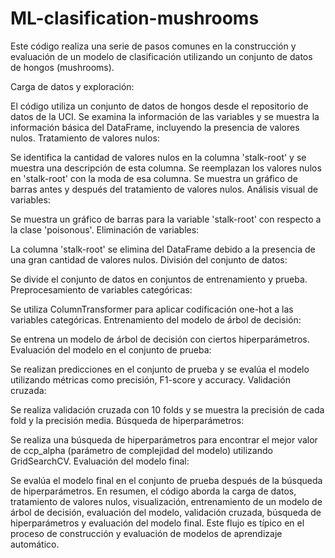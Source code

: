 # ML-clasification-mushrooms

Este código realiza una serie de pasos comunes en la construcción y evaluación de un modelo de clasificación utilizando un conjunto de datos de hongos (mushrooms).

Carga de datos y exploración:

El código utiliza un conjunto de datos de hongos desde el repositorio de datos de la UCI.
Se examina la información de las variables y se muestra la información básica del DataFrame, incluyendo la presencia de valores nulos.
Tratamiento de valores nulos:

Se identifica la cantidad de valores nulos en la columna 'stalk-root' y se muestra una descripción de esta columna.
Se reemplazan los valores nulos en 'stalk-root' con la moda de esa columna.
Se muestra un gráfico de barras antes y después del tratamiento de valores nulos.
Análisis visual de variables:

Se muestra un gráfico de barras para la variable 'stalk-root' con respecto a la clase 'poisonous'.
Eliminación de variables:

La columna 'stalk-root' se elimina del DataFrame debido a la presencia de una gran cantidad de valores nulos.
División del conjunto de datos:

Se divide el conjunto de datos en conjuntos de entrenamiento y prueba.
Preprocesamiento de variables categóricas:

Se utiliza ColumnTransformer para aplicar codificación one-hot a las variables categóricas.
Entrenamiento del modelo de árbol de decisión:

Se entrena un modelo de árbol de decisión con ciertos hiperparámetros.
Evaluación del modelo en el conjunto de prueba:

Se realizan predicciones en el conjunto de prueba y se evalúa el modelo utilizando métricas como precisión, F1-score y accuracy.
Validación cruzada:

Se realiza validación cruzada con 10 folds y se muestra la precisión de cada fold y la precisión media.
Búsqueda de hiperparámetros:

Se realiza una búsqueda de hiperparámetros para encontrar el mejor valor de ccp_alpha (parámetro de complejidad del modelo) utilizando GridSearchCV.
Evaluación del modelo final:

Se evalúa el modelo final en el conjunto de prueba después de la búsqueda de hiperparámetros.
En resumen, el código aborda la carga de datos, tratamiento de valores nulos, visualización, entrenamiento de un modelo de árbol de decisión, evaluación del modelo, validación cruzada, búsqueda de hiperparámetros y evaluación del modelo final. Este flujo es típico en el proceso de construcción y evaluación de modelos de aprendizaje automático.






